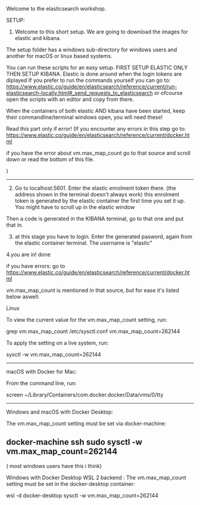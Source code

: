 Welcome to the elasticsearch workshop.


SETUP: 

1. Welcome to this short setup. We are going to download the images for elastic and kibana.

The setup folder has a windows sub-directory for windows users and another for macOS or linux based systems.


You can run these scripts for an easy setup. FIRST SETUP ELASTIC ONLY THEN SETUP KIBANA.
Elastic is done around when the login tokens are diplayed
If you prefer to run the commands yourself you can go to:
https://www.elastic.co/guide/en/elasticsearch/reference/current/run-elasticsearch-locally.html#_send_requests_to_elasticsearch
or ofcourse open the scripts with an editor and copy from there.



When the containers of both elastic AND kibana have been started, keep their commandline/terminal windows open, you will need these!

Read this part only if error!
(If you encounter any errors in this step go to:
https://www.elastic.co/guide/en/elasticsearch/reference/current/docker.html

if you have the error about vm.max_map_count go to that source and scroll down or read the bottom of this file.

)



-----------------
2. Go to localhost:5601. Enter the elastic enrolment token there. (the address shown in the terminal doesn't always work)
this enrolment token is generated by the elastic container the first time you set it up. You might have to scroll up in the elastic window

Then a code is generated in the KIBANA terminal, go to that one and put that in.


3. at this stage you have to login. Enter the generated pasword, again from the elastic container terminal. The username is "elastic" 

4.you are in! done











if you have errors:
go to https://www.elastic.co/guide/en/elasticsearch/reference/current/docker.html


vm.max_map_count is mentioned in that source, but for ease it's listed below aswell:



Linux

To view the current value for the vm.max_map_count setting, run:

grep vm.max_map_count /etc/sysctl.conf
vm.max_map_count=262144


To apply the setting on a live system, run:

sysctl -w vm.max_map_count=262144


--------
macOS with Docker for Mac:

From the command line, run:

screen ~/Library/Containers/com.docker.docker/Data/vms/0/tty


--------
Windows and macOS with Docker Desktop:

The vm.max_map_count setting must be set via docker-machine:

docker-machine ssh
sudo sysctl -w vm.max_map_count=262144
--------



( most windows users have this i think)

Windows with Docker Desktop WSL 2 backend :
The vm.max_map_count setting must be set in the docker-desktop container:

wsl -d docker-desktop
sysctl -w vm.max_map_count=262144
